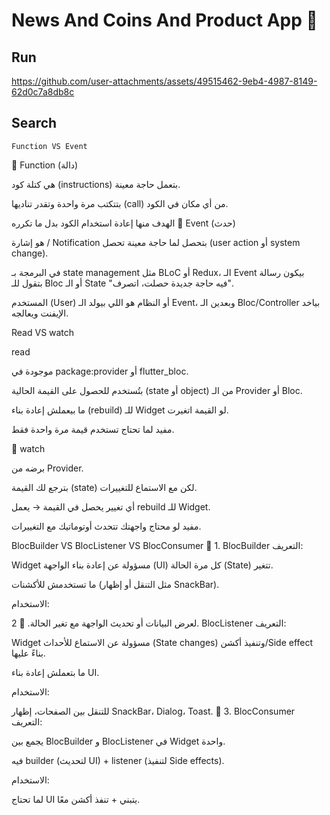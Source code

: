 # News And Coins And Product  App 📲


## Run 

  
https://github.com/user-attachments/assets/49515462-9eb4-4987-8149-62d0c7a8db8c

 ## Search  
    Function VS Event 
 🔹 Function (دالة)

هي كتلة كود (instructions) بتعمل حاجة معينة.

بتتكتب مرة واحدة وتقدر تناديها (call) من أي مكان في الكود.

الهدف منها إعادة استخدام الكود بدل ما تكرره
🔹 Event (حدث)

هو إشارة / Notification بتحصل لما حاجة معينة تحصل (user action أو system change).

في البرمجة بـ state management مثل BLoC أو Redux، الـ Event بيكون رسالة بتقول للـ Bloc أو الـ State "فيه حاجة جديدة حصلت، اتصرف".

المستخدم (User) أو النظام هو اللي بيولد الـ Event، وبعدين الـ Bloc/Controller بياخد الإيفنت ويعالجه.


Read VS watch

read

موجودة في package:provider أو flutter_bloc.

بتُستخدم للحصول على القيمة الحالية (state أو object) من الـ Provider أو Bloc.

ما بيعملش إعادة بناء (rebuild) للـ Widget لو القيمة اتغيرت.

مفيد لما تحتاج تستخدم قيمة مرة واحدة فقط.

🔹 watch

برضه من Provider.

بترجع لك القيمة (state) لكن مع الاستماع للتغييرات.

أي تغيير يحصل في القيمة → يعمل rebuild للـ Widget.

مفيد لو محتاج واجهتك تتحدث أوتوماتيك مع التغييرات.

BlocBuilder VS  BlocListener VS BlocConsumer
 🔹 1. BlocBuilder
التعريف:

Widget مسؤولة عن إعادة بناء الواجهة (UI) كل مرة الحالة (State) تتغير.

ما تستخدمش للأكشنات (مثل التنقل أو إظهار SnackBar).

الاستخدام:

لعرض البيانات أو تحديث الواجهة مع تغير الحالة.
🔹 2. BlocListener
التعريف:

Widget مسؤولة عن الاستماع للأحداث (State changes) وتنفيذ أكشن/Side effect بناءً عليها.

ما بتعملش إعادة بناء UI.

الاستخدام:

للتنقل بين الصفحات، إظهار SnackBar، Dialog، Toast.
🔹 3. BlocConsumer
التعريف:

يجمع بين BlocBuilder و BlocListener في Widget واحدة.

فيه builder (لتحديث UI) + listener (لتنفيذ Side effects).

الاستخدام:

لما تحتاج UI يتبني + تنفذ أكشن معًا.



